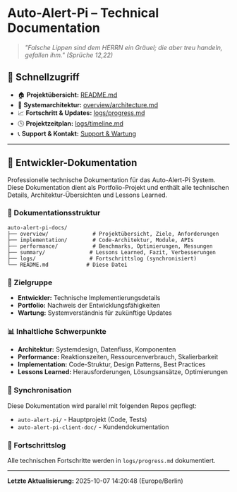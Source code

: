
# Auto-Alert-Pi – Technical Documentation

> *"Falsche Lippen sind dem HERRN ein Gräuel; die aber treu handeln, gefallen ihm." (Sprüche 12,22)*

## 📂 Schnellzugriff

- 🏠 **Projektübersicht:** [README.md](README.md)
- 🧩 **Systemarchitektur:** [overview/architecture.md](overview/architecture.md)
- 📈 **Fortschritt & Updates:** [logs/progress.md](logs/progress.md)
- 🕓 **Projektzeitplan:** [logs/timeline.md](logs/timeline.md)
- 📞 **Support & Kontakt:** [Support & Wartung](#-support--wartung)

---

## 🔧 Entwickler-Dokumentation

Professionelle technische Dokumentation für das Auto-Alert-Pi System. Diese Dokumentation dient als Portfolio-Projekt und enthält alle technischen Details, Architektur-Übersichten und Lessons Learned.

### 📁 Dokumentationsstruktur
```
auto-alert-pi-docs/
├── overview/              # Projektübersicht, Ziele, Anforderungen
├── implementation/        # Code-Architektur, Module, APIs
├── performance/           # Benchmarks, Optimierungen, Messungen
├── summary/              # Lessons Learned, Fazit, Verbesserungen
├── logs/                 # Fortschrittslog (synchronisiert)
└── README.md            # Diese Datei
```

### 🎯 Zielgruppe
- **Entwickler:** Technische Implementierungsdetails
- **Portfolio:** Nachweis der Entwicklungsfähigkeiten
- **Wartung:** Systemverständnis für zukünftige Updates

### 📊 Inhaltliche Schwerpunkte
- **Architektur:** Systemdesign, Datenfluss, Komponenten
- **Performance:** Reaktionszeiten, Ressourcenverbrauch, Skalierbarkeit
- **Implementation:** Code-Struktur, Design Patterns, Best Practices
- **Lessons Learned:** Herausforderungen, Lösungsansätze, Optimierungen

### 🔄 Synchronisation
Diese Dokumentation wird parallel mit folgenden Repos gepflegt:
- `auto-alert-pi/` - Hauptprojekt (Code, Tests)
- `auto-alert-pi-client-doc/` - Kundendokumentation

### 📝 Fortschrittslog
Alle technischen Fortschritte werden in `logs/progress.md` dokumentiert.

---
**Letzte Aktualisierung:** 2025-10-07 14:20:48 (Europe/Berlin)
